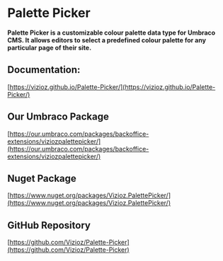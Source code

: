 ﻿# Palette Picker
 
 **Palette Picker is a customizable colour palette data type for Umbraco CMS. It allows editors to select a predefined colour palette for any particular page of their site.**

## Documentation:
[https://vizioz.github.io/Palette-Picker/](https://vizioz.github.io/Palette-Picker/)

## Our Umbraco Package
[https://our.umbraco.com/packages/backoffice-extensions/viziozpalettepicker/](https://our.umbraco.com/packages/backoffice-extensions/viziozpalettepicker/)

## Nuget Package
[https://www.nuget.org/packages/Vizioz.PalettePicker/](https://www.nuget.org/packages/Vizioz.PalettePicker/)

## GitHub Repository
[https://github.com/Vizioz/Palette-Picker](https://github.com/Vizioz/Palette-Picker)
